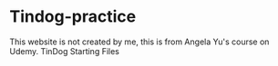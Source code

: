 # Tindog-practice
This website is not created by me, this is from Angela Yu's course on Udemy.
TinDog Starting Files
